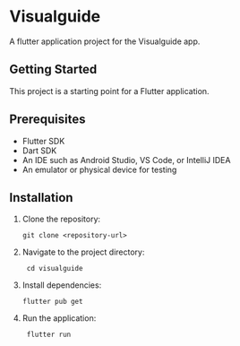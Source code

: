 # Visualguide

A flutter application project for the Visualguide app.

## Getting Started

This project is a starting point for a Flutter application.

## Prerequisites
- Flutter SDK
- Dart SDK
- An IDE such as Android Studio, VS Code, or IntelliJ IDEA
- An emulator or physical device for testing

## Installation
1. Clone the repository:
   ```
   git clone <repository-url>
   ```
2. Navigate to the project directory:
   ```
    cd visualguide
    ```
3. Install dependencies:
   ```
   flutter pub get
   ```
4. Run the application:
   ```
    flutter run
    ```